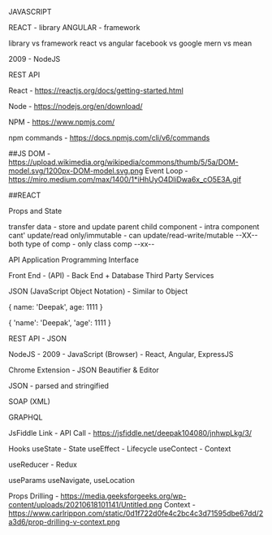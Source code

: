 JAVASCRIPT


REACT - library
ANGULAR - framework

library vs framework
react vs angular
facebook vs google
mern vs mean

2009 - NodeJS

REST API


React - https://reactjs.org/docs/getting-started.html


Node - https://nodejs.org/en/download/

NPM - https://www.npmjs.com/

npm commands - https://docs.npmjs.com/cli/v6/commands


##JS
DOM - https://upload.wikimedia.org/wikipedia/commons/thumb/5/5a/DOM-model.svg/1200px-DOM-model.svg.png
Event Loop - https://miro.medium.com/max/1400/1*iHhUyO4DliDwa6x_cO5E3A.gif



##REACT


Props and State

transfer data - store and update
parent child component - intra component
cant' update/read only/immutable - can update/read-write/mutable
--XX--both type of comp - only class comp --xx--




API
Application Programming Interface



Front End - (API) - Back End + Database
Third Party Services


JSON (JavaScript Object Notation) - Similar to Object

{
    name: 'Deepak',
    age: 1111
}

{
    'name': 'Deepak',
    'age': 1111
}



REST API - JSON

NodeJS - 2009 - JavaScript (Browser) - React, Angular, ExpressJS


Chrome Extension - JSON Beautifier & Editor


JSON - parsed and stringified



SOAP (XML)

GRAPHQL


JsFiddle Link - API Call - https://jsfiddle.net/deepak104080/jnhwpLkg/3/



Hooks
useState - State
useEffect - Lifecycle
useContect - Context


useReducer - Redux


useParams
useNavigate, useLocation


Props Drilling - https://media.geeksforgeeks.org/wp-content/uploads/20210618101141/Untitled.png
Context - https://www.carlrippon.com/static/0d1f722d0fe4c2bc4c3d71595dbe67dd/2a3d6/prop-drilling-v-context.png